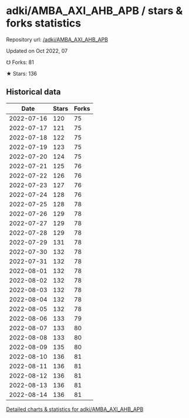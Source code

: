 # adki/AMBA_AXI_AHB_APB / stars & forks statistics

Repository url: [/adki/AMBA_AXI_AHB_APB](https://github.com/adki/AMBA_AXI_AHB_APB)

Updated on Oct 2022, 07

☋ Forks: 81

★ Stars: 136

## Historical data
| Date | Stars | Forks |
|------|-------|-------|
| 2022-07-16 | 120 | 75 | 
| 2022-07-17 | 121 | 75 | 
| 2022-07-18 | 122 | 75 | 
| 2022-07-19 | 123 | 75 | 
| 2022-07-20 | 124 | 75 | 
| 2022-07-21 | 125 | 76 | 
| 2022-07-22 | 126 | 76 | 
| 2022-07-23 | 127 | 76 | 
| 2022-07-24 | 128 | 76 | 
| 2022-07-25 | 128 | 78 | 
| 2022-07-26 | 129 | 78 | 
| 2022-07-27 | 129 | 78 | 
| 2022-07-28 | 129 | 78 | 
| 2022-07-29 | 131 | 78 | 
| 2022-07-30 | 132 | 78 | 
| 2022-07-31 | 132 | 78 | 
| 2022-08-01 | 132 | 78 | 
| 2022-08-02 | 132 | 78 | 
| 2022-08-03 | 132 | 78 | 
| 2022-08-04 | 132 | 78 | 
| 2022-08-05 | 132 | 78 | 
| 2022-08-06 | 133 | 79 | 
| 2022-08-07 | 133 | 80 | 
| 2022-08-08 | 133 | 80 | 
| 2022-08-09 | 135 | 80 | 
| 2022-08-10 | 136 | 81 | 
| 2022-08-11 | 136 | 81 | 
| 2022-08-12 | 136 | 81 | 
| 2022-08-13 | 136 | 81 | 
| 2022-08-14 | 136 | 81 | 


[Detailed charts & statistics for adki/AMBA_AXI_AHB_APB](https://reviewgithub.com/rep/adki/AMBA_AXI_AHB_APB)
